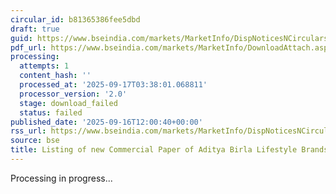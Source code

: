 ```yaml
---
circular_id: b81365386fee5dbd
draft: true
guid: https://www.bseindia.com/markets/MarketInfo/DispNoticesNCirculars.aspx?Noticeid={E4727E39-F17D-42D4-A6F2-151B19EAE3C8}&noticeno=20250916-55&dt=09/16/2025&icount=55&totcount=79&flag=0
pdf_url: https://www.bseindia.com/markets/MarketInfo/DownloadAttach.aspx?id=20250916-55&attachedId=
processing:
  attempts: 1
  content_hash: ''
  processed_at: '2025-09-17T03:38:01.068811'
  processor_version: '2.0'
  stage: download_failed
  status: failed
published_date: '2025-09-16T12:00:40+00:00'
rss_url: https://www.bseindia.com/markets/MarketInfo/DispNoticesNCirculars.aspx?Noticeid={E4727E39-F17D-42D4-A6F2-151B19EAE3C8}&noticeno=20250916-55&dt=09/16/2025&icount=55&totcount=79&flag=0
source: bse
title: Listing of new Commercial Paper of Aditya Birla Lifestyle Brands Limited
---
```


Processing in progress...